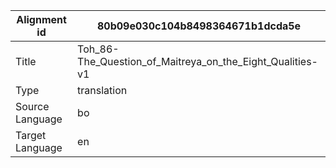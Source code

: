 |Alignment id | 80b09e030c104b8498364671b1dcda5e
| --- | --- 
|Title | Toh_86-The_Question_of_Maitreya_on_the_Eight_Qualities-v1 
|Type | translation
|Source Language | bo
|Target Language | en